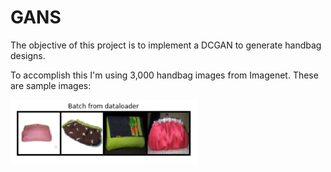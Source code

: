 # GANS

The objective of this project is to implement a DCGAN to generate handbag designs. 

To accomplish this I'm using 3,000 handbag images from Imagenet. These are sample images:

<img src="https://github.com/prodillo/GAN_project/blob/master/sample%20image.PNG" width="300">
